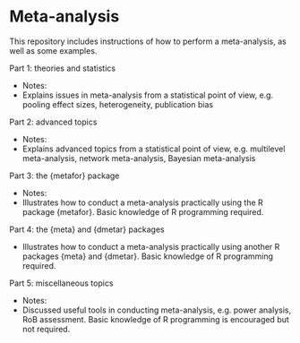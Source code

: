 # Meta-analysis
This repository includes instructions of how to perform a meta-analysis, as well as some examples.

Part 1: theories and statistics
- Notes: 
- Explains issues in meta-analysis from a statistical point of view, e.g. pooling effect sizes, heterogeneity, publication bias

Part 2: advanced topics
- Notes: 
- Explains advanced topics from a statistical point of view, e.g. multilevel meta-analysis, network meta-analysis, Bayesian meta-analysis

Part 3: the {metafor} package
- Notes: 
- Illustrates how to conduct a meta-analysis practically using the R package {metafor}. Basic knowledge of R programming required.

Part 4: the {meta} and {dmetar} packages
- Illustrates how to conduct a meta-analysis practically using another R packages {meta} and {dmetar}. Basic knowledge of R programming required.

Part 5: miscellaneous topics
- Notes: 
- Discussed useful tools in conducting meta-analysis, e.g. power analysis, RoB assessment. Basic knowledge of R programming is encouraged but not required.


